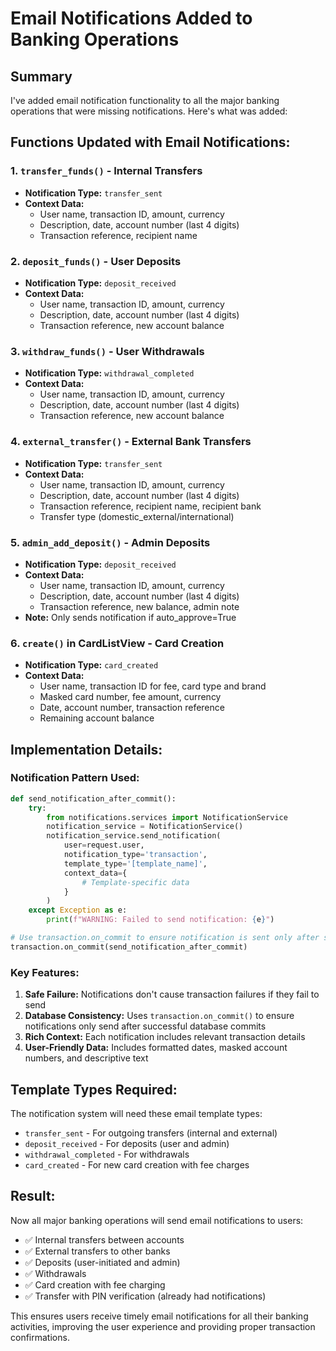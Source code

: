 # Email Notifications Added to Banking Operations

## Summary

I've added email notification functionality to all the major banking operations that were missing notifications. Here's what was added:

## Functions Updated with Email Notifications:

### 1. `transfer_funds()` - Internal Transfers
- **Notification Type:** `transfer_sent` 
- **Context Data:**
  - User name, transaction ID, amount, currency
  - Description, date, account number (last 4 digits)
  - Transaction reference, recipient name

### 2. `deposit_funds()` - User Deposits
- **Notification Type:** `deposit_received`
- **Context Data:**
  - User name, transaction ID, amount, currency
  - Description, date, account number (last 4 digits)
  - Transaction reference, new account balance

### 3. `withdraw_funds()` - User Withdrawals
- **Notification Type:** `withdrawal_completed`
- **Context Data:**
  - User name, transaction ID, amount, currency
  - Description, date, account number (last 4 digits)
  - Transaction reference, new account balance

### 4. `external_transfer()` - External Bank Transfers
- **Notification Type:** `transfer_sent`
- **Context Data:**
  - User name, transaction ID, amount, currency
  - Description, date, account number (last 4 digits)
  - Transaction reference, recipient name, recipient bank
  - Transfer type (domestic_external/international)

### 5. `admin_add_deposit()` - Admin Deposits
- **Notification Type:** `deposit_received`
- **Context Data:**
  - User name, transaction ID, amount, currency
  - Description, date, account number (last 4 digits)
  - Transaction reference, new balance, admin note
- **Note:** Only sends notification if auto_approve=True

### 6. `create()` in CardListView - Card Creation
- **Notification Type:** `card_created`
- **Context Data:**
  - User name, transaction ID for fee, card type and brand
  - Masked card number, fee amount, currency
  - Date, account number, transaction reference
  - Remaining account balance

## Implementation Details:

### Notification Pattern Used:
```python
def send_notification_after_commit():
    try:
        from notifications.services import NotificationService
        notification_service = NotificationService()
        notification_service.send_notification(
            user=request.user,
            notification_type='transaction',
            template_type='[template_name]',
            context_data={
                # Template-specific data
            }
        )
    except Exception as e:
        print(f"WARNING: Failed to send notification: {e}")

# Use transaction.on_commit to ensure notification is sent only after successful DB commit
transaction.on_commit(send_notification_after_commit)
```

### Key Features:
1. **Safe Failure:** Notifications don't cause transaction failures if they fail to send
2. **Database Consistency:** Uses `transaction.on_commit()` to ensure notifications only send after successful database commits
3. **Rich Context:** Each notification includes relevant transaction details
4. **User-Friendly Data:** Includes formatted dates, masked account numbers, and descriptive text

## Template Types Required:

The notification system will need these email template types:
- `transfer_sent` - For outgoing transfers (internal and external)
- `deposit_received` - For deposits (user and admin)
- `withdrawal_completed` - For withdrawals
- `card_created` - For new card creation with fee charges

## Result:

Now all major banking operations will send email notifications to users:
- ✅ Internal transfers between accounts
- ✅ External transfers to other banks
- ✅ Deposits (user-initiated and admin)
- ✅ Withdrawals
- ✅ Card creation with fee charging
- ✅ Transfer with PIN verification (already had notifications)

This ensures users receive timely email notifications for all their banking activities, improving the user experience and providing proper transaction confirmations.
